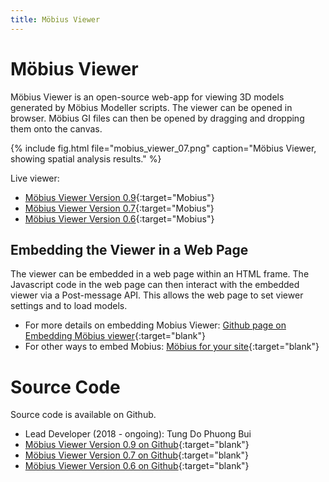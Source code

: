 ```yaml
---
title: Möbius Viewer
---
```

# Möbius Viewer

Möbius Viewer is an open-source web-app for viewing 3D models generated by Möbius Modeller scripts.
The viewer can be opened in browser. Möbius GI files can then be opened by dragging and dropping
them onto the canvas. 

{% include fig.html 
file="mobius_viewer_07.png" 
caption="Möbius Viewer, showing spatial analysis results." 
%}

Live viewer:

- [Möbius Viewer Version 0.9](https://design-automation.github.io/mobius-viewer-dev-0-9){:target="Mobius"}
- [Möbius Viewer Version 0.7](https://design-automation.github.io/mobius-viewer-dev-0-7/){:target="Mobius"}
- [Möbius Viewer Version 0.6](https://design-automation.github.io/mobius-viewer/){:target="Mobius"}

## Embedding the Viewer in a Web Page

The viewer can be embedded in a web page within an HTML frame. The Javascript code in the web page
can then interact with the embedded viewer via a Post-message API. This allows the web page to set
viewer settings and to load models.

- For more details on embedding Mobius Viewer: [Github page on Embedding Möbius viewer](https://github.com/design-automation/mobius-viewer-dev-0-7/blob/main/embed.md){:target="blank"}
- For other ways to embed Mobius: [Möbius for your site](https://mobius.design-automation.net/pages/mobius_for_your_site.html){:target="blank"}

# Source Code

Source code is available on Github.

- Lead Developer (2018 - ongoing): Tung Do Phuong Bui
- [Möbius Viewer Version 0.9 on Github](https://github.com/design-automation/mobius-viewer-dev-0-9){:target="blank"}
- [Möbius Viewer Version 0.7 on Github](https://github.com/design-automation/mobius-viewer-dev-0-7){:target="blank"}
- [Möbius Viewer Version 0.6 on Github](https://github.com/design-automation/mobius-viewer){:target="blank"}
